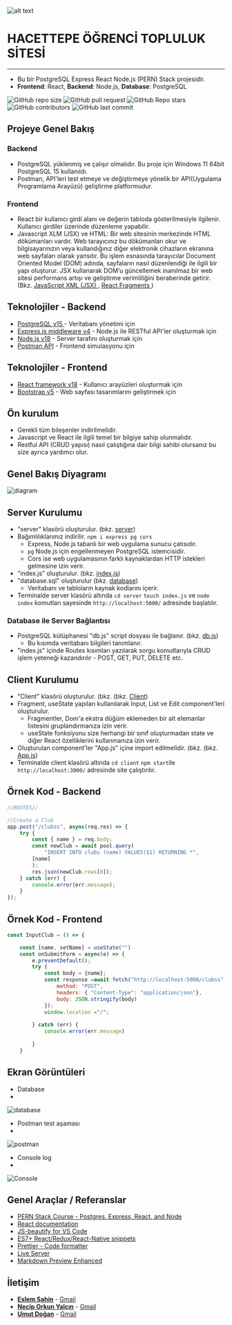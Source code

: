 ![alt text](https://www.freelogovectors.net/wp-content/uploads/2020/07/hacettepe-universitesi-logo-768x178.png)
# HACETTEPE ÖĞRENCİ TOPLULUK SİTESİ
---

- Bu bir PostgreSQL Express React Node.js (PERN) Stack projesidir.
- **Frontend**: React, **Backend**: Node.js, **Database**: PostgreSQL

![GitHub repo size](https://img.shields.io/github/repo-size/Berke0609/Topluluk?style=plastic)
![GitHub pull request](https://img.shields.io/github/issues-pr/Berke0609/Topluluk?style=plastic)
![GitHub Repo stars](https://img.shields.io/github/stars/Berke0609/Topluluk?style=plastic)
![GitHub contributors](https://img.shields.io/github/contributors/Berke0609/Topluluk?style=plastic)
![GitHub last commit](https://img.shields.io/github/last-commit/Berke0609/Topluluk?style=plastic)


## Projeye Genel Bakış

### Backend
* PostgreSQL yüklenmiş ve çalışır olmalıdır. Bu proje için Windows 11 64bit PostgreSQL 15 kullanıldı.
* Postman, API'leri test etmeye ve değiştirmeye yönelik bir API(Uygulama Programlama Arayüzü) geliştirme platformudur.

### Frontend

* React bir kullanıcı girdi alanı ve değerin tabloda gösterilmesiyle ilgilenir. Kullanıcı girdiler üzerinde düzenleme yapabilir.
* Javascript XLM (JSX) ve HTML: Bir web sitesinin merkezinde HTML dökümanları vardır. Web tarayıcınız bu dökümanları okur ve bilgisayarınızın veya kullandığınız diğer elektronik cihazların ekranına web sayfaları olarak yansıtır. Bu işlem esnasında tarayıcılar Document Oriented Model (DOM) adında, sayfaların nasıl düzenlendiği ile ilgili bir yapı oluşturur. JSX kullanarak DOM’u güncellemek inanılmaz bir web sitesi performans artışı ve geliştirme verimliliğini beraberinde getirir.
(Bkz. <a href="https://reactjs.org/docs/introducing-jsx.html" target="_blank"> JavaScript XML (JSX) </a>, <a href="https://reactjs.org/docs/fragments.html" target="_blank"> React Fragments </a>)

## Teknolojiler - Backend

* <a href="https://www.postgresql.org/" target="_blank" rel="noopener"><span>PostgreSQL v15</span> </a> - Veritabanı yönetimi için
* <a href="https://expressjs.com/" target="_blank">Express.js middleware v4</a> - Node.js ile RESTful API'ler oluşturmak için
* <a href="https://nodejs.org/en/" target="_blank">Node.js v18</a> - Server tarafını oluşturmak için
* <a href="https://www.postman.com/" target="_blank">Postman API</a> - Frontend simulasyonu için

## Teknolojiler - Frontend

* <a href="https://reactjs.org/" target="_blank">React framework v18</a> - Kullanıcı arayüzleri oluşturmak için
* <a href="https://getbootstrap.com/" target="_blank">Bootstrap v5</a> - Web sayfası tasarımlarını geliştirmek için

## Ön kurulum

* Gerekli tüm bileşenler indirilmelidir.
* Javascript ve React ile ilgili temel bir bilgiye sahip olunmalıdır.
* Restful API (CRUD yapısı) nasıl çalıştığına dair bilgi sahibi olursanız bu size ayrıca yardımcı olur.

## Genel Bakış Diyagramı

![diagram](/docs/pern_stack_diagramv2.drawio.png)

## Server Kurulumu

* "server" klasörü oluşturulur. (bkz. [server](/server))
* Bağımlılıklarımız indirilir.  `npm i express pg cors`
    * Express, Node.js tabanlı bir web uygulama sunucu çatısıdır.
    * `pg` Node.js için engellenmeyen PostgreSQL istemcisidir.
    * Cors ise web uygulamasının farklı kaynaklardan HTTP istekleri gelmesine izin verir. 
* "index.js" oluşturulur. (bkz. [index.js](/server/index.js))
* "database.sql" oluşturulur (bkz. [database](/server/database.sql))
    * Veritabanı ve tabloların kaynak kodlarını içerir.
* Terminalde server klasörü altında `cd server` `touch index.js` ve `node index` komutları sayesinde `http://localhost:5000/` adresinde başlatılır.

### Database ile Server Bağlantısı

* PostgreSQL kütüphanesi "db.js" script dosyası ile bağlanır. (bkz. [db.js](/server/db.js))
    * Bu kısımda veritabanı bilgileri tanımlanır.
* "index.js" içinde Routes kısımları yazılarak sorgu komutlarıyla CRUD işlem yeteneği kazandırılır - POST, GET, PUT, DELETE etc. 

## Client Kurulumu

* "Client" klasörü oluşturulur. (bkz. (bkz. [Client](/client))
* Fragment, useState yapıları kullanılarak Input, List ve Edit component'leri oluşturulur.
    * Fragmentler, Dom'a ekstra düğüm eklemeden bir alt elemanlar listesini gruplandırmanıza izin verir.
    * useState fonksiyonu size herhangi bir sınıf oluşturmadan state ve diğer React özelliklerini kullanmanıza izin verir.
* Oluşturulan component'ler "App.js" içine import edilmelidir. (bkz. (bkz. [App.js](/client/src/App.js))
* Terminalde client klasörü altında `cd client` `npm start`ile `http://localhost:3000/` adresinde site çalıştırılır.

## Örnek Kod - Backend

```javascript
//ROUTES//

//Create a Club
app.post("/clubss", async(req,res) => {
    try {
        const { name } = req.body;
        const newClub = await pool.query(
            "INSERT INTO clubs (name) VALUES($1) RETURNING *",
        [name]
        );
        res.json(newClub.rows[0]);
    } catch (err) {
        console.error(err.message);
    }
});
```

## Örnek Kod - Frontend 

```javascript
const InputClub = () => {

    const [name, setName] = useState("")
    const onSubmitForm = async(e) => {
        e.preventDefault();
        try {
            const body = {name};
            const response =await fetch("http://localhost:5000/clubss", {
                method: "POST",
                headers: { "Content-Type": "application/json"},
                body: JSON.stringify(body)
            });
            window.location ="/";
            
        } catch (err) {
            console.error(err.message)
            
        }
    }
```

## Ekran Görüntüleri

* Database
* 
![database](/docs/database2.png)

* Postman test aşaması
* 
![postman](/docs/postman_test.png)

* Console log
* 
![Console](/docs/localhost2.jpg)

## Genel Araçlar / Referanslar

* <a href="https://www.youtube.com/watch?v=ldYcgPKEZC8" target="_blank">PERN Stack Course - Postgres, Express, React, and Node</a>
* <a href="https://reactjs.org/docs/getting-started.html" target="_blank">React documentation</a>
* <a href="https://marketplace.visualstudio.com/items?itemName=HookyQR.beautify" target="_blank">JS-beautify for VS Code</a>
* <a href="https://marketplace.visualstudio.com/items?itemName=dsznajder.es7-react-js-snippets" target="_blank">ES7+ React/Redux/React-Native snippets</a>
* <a href="https://marketplace.visualstudio.com/items?itemName=esbenp.prettier-vscode" target="_blank">Prettier - Code formatter</a>
* <a href="https://marketplace.visualstudio.com/items?itemName=ritwickdey.LiveServer" target="_blank">Live Server</a>
* <a href="https://marketplace.visualstudio.com/items?itemName=shd101wyy.markdown-preview-enhanced" target="_blank">Markdown Preview Enhanced</a>

## İletişim

* <a href="https://github.com/eslemsahin" target="_blank">**Eslem Şahin**</a> - [Gmail](mailto:esleemsahiiin@gmail.com)
* <a href="https://github.com/neciporkunyalcin" target="_blank">**Necip Orkun Yalçın**</a> - [Gmail](mailto:fevzican.karakus@gmail.com)
* <a href="https://github.com/umutiik" target="_blank">**Umut Doğan**</a> - [Gmail](mailto:xxumut23@gmail.com)
